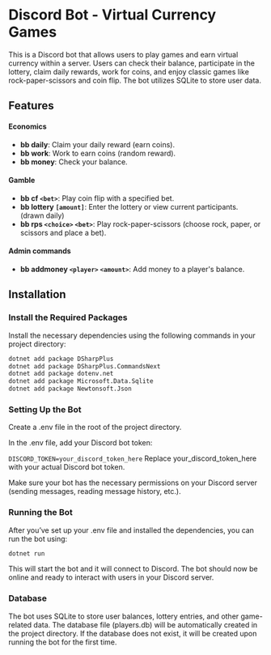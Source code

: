 # Discord Bot - Virtual Currency Games

This is a Discord bot that allows users to play games and earn virtual currency within a server. Users can check their balance, participate in the lottery, claim daily rewards, work for coins, and enjoy classic games like rock-paper-scissors and coin flip. The bot utilizes SQLite to store user data.

## Features
#### Economics
- **bb daily**: Claim your daily reward (earn coins).
- **bb work**: Work to earn coins (random reward).
- **bb money**: Check your balance.

#### Gamble
- **bb cf `<bet>`**: Play coin flip with a specified bet.
- **bb lottery `[amount]`**: Enter the lottery or view current participants. (drawn daily)
- **bb rps `<choice>` `<bet>`**: Play rock-paper-scissors (choose rock, paper, or scissors and place a bet).

#### Admin commands
- **bb addmoney `<player>` `<amount>`**: Add money to a player's balance.
  
## Installation

### Install the Required Packages

Install the necessary dependencies using the following commands in your project directory:

```bash
dotnet add package DSharpPlus
dotnet add package DSharpPlus.CommandsNext
dotnet add package dotenv.net
dotnet add package Microsoft.Data.Sqlite
dotnet add package Newtonsoft.Json
```

### Setting Up the Bot

Create a .env file in the root of the project directory.

In the .env file, add your Discord bot token:

``
DISCORD_TOKEN=your_discord_token_here
``
Replace your_discord_token_here with your actual Discord bot token.

Make sure your bot has the necessary permissions on your Discord server (sending messages, reading message history, etc.).

### Running the Bot
After you’ve set up your .env file and installed the dependencies, you can run the bot using:

```bash
dotnet run
``` 
This will start the bot and it will connect to Discord. The bot should now be online and ready to interact with users in your Discord server.

### Database
The bot uses SQLite to store user balances, lottery entries, and other game-related data. The database file (players.db) will be automatically created in the project directory. If the database does not exist, it will be created upon running the bot for the first time.
